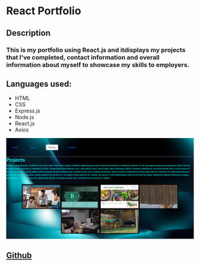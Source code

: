 # React Portfolio

## Description

### This is my portfolio using React.js and itdisplays my projects that I've completed, contact information and overall information about myself to showcase my skills to employers. 

## Languages used:

- HTML
- CSS
- Express.js
- Node.js
- React.js
- Axios

![Photo of Webpage](public/photo.jpg)

## [Github](https://github.com/Emilio512)